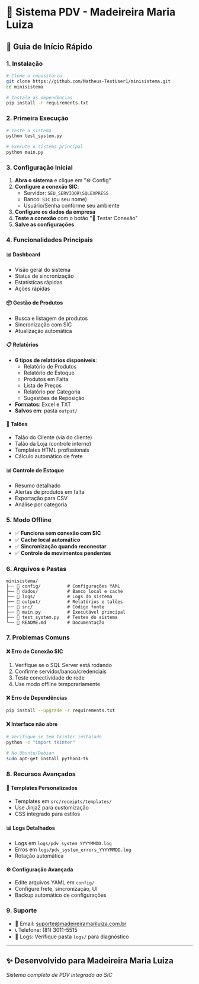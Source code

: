 # 🌲 Sistema PDV - Madeireira Maria Luiza

## 🚀 Guia de Início Rápido

### 1. **Instalação**
```bash
# Clone o repositório
git clone https://github.com/Matheus-TestUser1/minisistema.git
cd minisistema

# Instale as dependências
pip install -r requirements.txt
```

### 2. **Primeira Execução**
```bash
# Teste o sistema
python test_system.py

# Execute o sistema principal
python main.py
```

### 3. **Configuração Inicial**
1. **Abra o sistema** e clique em "⚙️ Config"
2. **Configure a conexão SIC**:
   - Servidor: `SEU_SERVIDOR\SQLEXPRESS`
   - Banco: `SIC` (ou seu nome)
   - Usuário/Senha conforme seu ambiente
3. **Configure os dados da empresa**
4. **Teste a conexão** com o botão "🧪 Testar Conexão"
5. **Salve as configurações**

### 4. **Funcionalidades Principais**

#### 📊 **Dashboard**
- Visão geral do sistema
- Status de sincronização
- Estatísticas rápidas
- Ações rápidas

#### 📦 **Gestão de Produtos**
- Busca e listagem de produtos
- Sincronização com SIC
- Atualização automática

#### 📋 **Relatórios**
- **6 tipos de relatórios disponíveis**:
  - Relatório de Produtos
  - Relatório de Estoque
  - Produtos em Falta
  - Lista de Preços
  - Relatório por Categoria
  - Sugestões de Reposição
- **Formatos**: Excel e TXT
- **Salvos em**: pasta `output/`

#### 🧾 **Talões**
- Talão do Cliente (via do cliente)
- Talão da Loja (controle interno)
- Templates HTML profissionais
- Cálculo automático de frete

#### 📊 **Controle de Estoque**
- Resumo detalhado
- Alertas de produtos em falta
- Exportação para CSV
- Análise por categoria

### 5. **Modo Offline**
- ✅ **Funciona sem conexão com SIC**
- ✅ **Cache local automático**
- ✅ **Sincronização quando reconectar**
- ✅ **Controle de movimentos pendentes**

### 6. **Arquivos e Pastas**

```
minisistema/
├── 📁 config/          # Configurações YAML
├── 📁 dados/           # Banco local e cache
├── 📁 logs/            # Logs do sistema
├── 📁 output/          # Relatórios e talões
├── 📁 src/             # Código fonte
├── 📄 main.py          # Executável principal
├── 📄 test_system.py   # Testes do sistema
└── 📄 README.md        # Documentação
```

### 7. **Problemas Comuns**

#### ❌ **Erro de Conexão SIC**
1. Verifique se o SQL Server está rodando
2. Confirme servidor/banco/credenciais
3. Teste conectividade de rede
4. Use modo offline temporariamente

#### ❌ **Erro de Dependências**
```bash
pip install --upgrade -r requirements.txt
```

#### ❌ **Interface não abre**
```bash
# Verifique se tem tkinter instalado
python -c "import tkinter"

# No Ubuntu/Debian
sudo apt-get install python3-tk
```

### 8. **Recursos Avançados**

#### 🎨 **Templates Personalizados**
- Templates em `src/receipts/templates/`
- Use Jinja2 para customização
- CSS integrado para estilos

#### 📊 **Logs Detalhados**
- Logs em `logs/pdv_system_YYYYMMDD.log`
- Erros em `logs/pdv_system_errors_YYYYMMDD.log`
- Rotação automática

#### ⚙️ **Configuração Avançada**
- Edite arquivos YAML em `config/`
- Configure frete, sincronização, UI
- Backup automático de configurações

### 9. **Suporte**
- 📧 Email: suporte@madeireiramariluiza.com.br
- 📞 Telefone: (81) 3011-5515
- 📝 Logs: Verifique pasta `logs/` para diagnóstico

---

## ✨ **Desenvolvido para Madeireira Maria Luiza**
*Sistema completo de PDV integrado ao SIC*